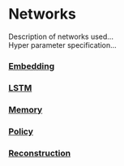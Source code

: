 # Networks

Description of networks used...  
Hyper parameter specification...  

### [Embedding](https://github.com/jordanott/ML-Project/blob/master/src/networks/embedding.py)

### [LSTM](https://github.com/jordanott/ML-Project/blob/master/src/networks/lstm.py)

### [Memory](https://github.com/jordanott/ML-Project/blob/master/src/networks/memory.py)

### [Policy](https://github.com/jordanott/ML-Project/blob/master/src/networks/policy.py)

### [Reconstruction](https://github.com/jordanott/ML-Project/blob/master/src/networks/reconstruction.py)
